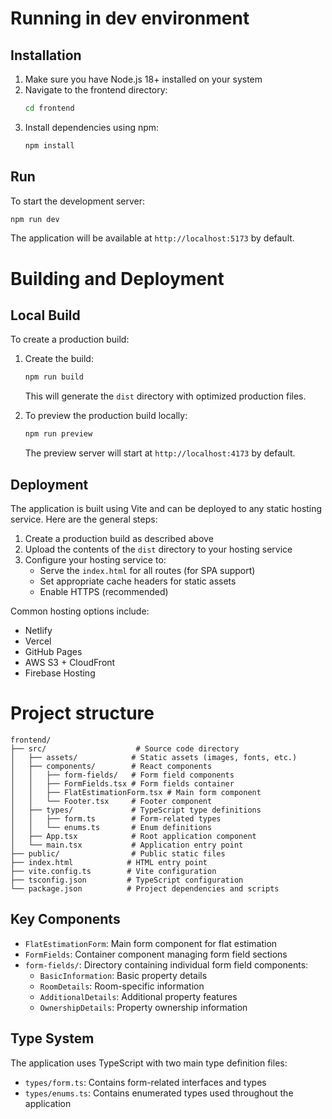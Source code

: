 # Running in dev environment

## Installation

1. Make sure you have Node.js 18+ installed on your system
2. Navigate to the frontend directory:
   ```bash
   cd frontend
   ```
3. Install dependencies using npm:
   ```bash
   npm install
   ```

## Run

To start the development server:

```bash
npm run dev
```

The application will be available at `http://localhost:5173` by default.

# Building and Deployment

## Local Build

To create a production build:

1. Create the build:

   ```bash
   npm run build
   ```

   This will generate the `dist` directory with optimized production files.

2. To preview the production build locally:
   ```bash
   npm run preview
   ```
   The preview server will start at `http://localhost:4173` by default.

## Deployment

The application is built using Vite and can be deployed to any static hosting service. Here are the general steps:

1. Create a production build as described above
2. Upload the contents of the `dist` directory to your hosting service
3. Configure your hosting service to:
   - Serve the `index.html` for all routes (for SPA support)
   - Set appropriate cache headers for static assets
   - Enable HTTPS (recommended)

Common hosting options include:

- Netlify
- Vercel
- GitHub Pages
- AWS S3 + CloudFront
- Firebase Hosting

# Project structure

```
frontend/
├── src/                    # Source code directory
│   ├── assets/            # Static assets (images, fonts, etc.)
│   ├── components/        # React components
│   │   ├── form-fields/   # Form field components
│   │   ├── FormFields.tsx # Form fields container
│   │   ├── FlatEstimationForm.tsx # Main form component
│   │   └── Footer.tsx     # Footer component
│   ├── types/             # TypeScript type definitions
│   │   ├── form.ts        # Form-related types
│   │   └── enums.ts       # Enum definitions
│   ├── App.tsx            # Root application component
│   └── main.tsx           # Application entry point
├── public/                # Public static files
├── index.html            # HTML entry point
├── vite.config.ts        # Vite configuration
├── tsconfig.json         # TypeScript configuration
└── package.json          # Project dependencies and scripts
```

## Key Components

- `FlatEstimationForm`: Main form component for flat estimation
- `FormFields`: Container component managing form field sections
- `form-fields/`: Directory containing individual form field components:
  - `BasicInformation`: Basic property details
  - `RoomDetails`: Room-specific information
  - `AdditionalDetails`: Additional property features
  - `OwnershipDetails`: Property ownership information

## Type System

The application uses TypeScript with two main type definition files:

- `types/form.ts`: Contains form-related interfaces and types
- `types/enums.ts`: Contains enumerated types used throughout the application
